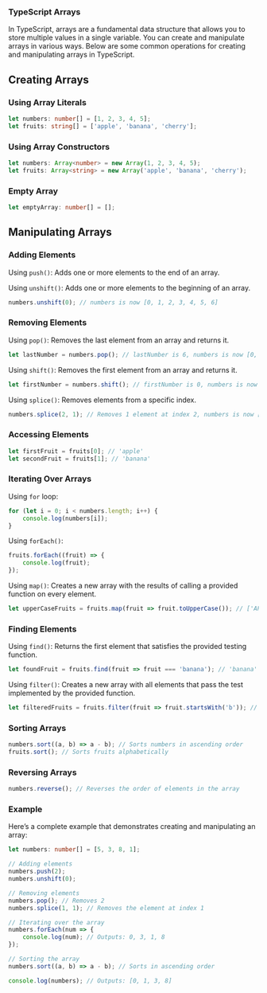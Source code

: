 ### TypeScript Arrays

In TypeScript, arrays are a fundamental data structure that allows you to store multiple values in a single variable. You can create and manipulate arrays in various ways. Below are some common operations for creating and manipulating arrays in TypeScript.

## Creating Arrays

### Using Array Literals

```typescript
let numbers: number[] = [1, 2, 3, 4, 5];
let fruits: string[] = ['apple', 'banana', 'cherry'];
```

### Using Array Constructors

```typescript
let numbers: Array<number> = new Array(1, 2, 3, 4, 5);
let fruits: Array<string> = new Array('apple', 'banana', 'cherry');
```

### Empty Array

```typescript
let emptyArray: number[] = [];
```

## Manipulating Arrays

### Adding Elements

Using `push()`: Adds one or more elements to the end of an array.

Using `unshift()`: Adds one or more elements to the beginning of an array.

```typescript
numbers.unshift(0); // numbers is now [0, 1, 2, 3, 4, 5, 6]
```

### Removing Elements

Using `pop()`: Removes the last element from an array and returns it.

```typescript
let lastNumber = numbers.pop(); // lastNumber is 6, numbers is now [0, 1, 2, 3, 4, 5]
```

Using `shift()`: Removes the first element from an array and returns it.

```typescript
let firstNumber = numbers.shift(); // firstNumber is 0, numbers is now [1, 2, 3, 4, 5]
```

Using `splice()`: Removes elements from a specific index.

```typescript
numbers.splice(2, 1); // Removes 1 element at index 2, numbers is now [1, 2, 4, 5]
```

### Accessing Elements

```typescript
let firstFruit = fruits[0]; // 'apple'
let secondFruit = fruits[1]; // 'banana'
```

### Iterating Over Arrays

Using `for` loop:

```typescript
for (let i = 0; i < numbers.length; i++) {
    console.log(numbers[i]);
}
```

Using `forEach()`:

```typescript
fruits.forEach((fruit) => {
    console.log(fruit);
});
```

Using `map()`: Creates a new array with the results of calling a provided function on every element.

```typescript
let upperCaseFruits = fruits.map(fruit => fruit.toUpperCase()); // ['APPLE', 'BANANA', 'CHERRY']
```

### Finding Elements

Using `find()`: Returns the first element that satisfies the provided testing function.

```typescript
let foundFruit = fruits.find(fruit => fruit === 'banana'); // 'banana'
```

Using `filter()`: Creates a new array with all elements that pass the test implemented by the provided function.

```typescript
let filteredFruits = fruits.filter(fruit => fruit.startsWith('b')); // ['banana']
```

### Sorting Arrays

```typescript
numbers.sort((a, b) => a - b); // Sorts numbers in ascending order
fruits.sort(); // Sorts fruits alphabetically
```

### Reversing Arrays

```typescript
numbers.reverse(); // Reverses the order of elements in the array
```

### Example

Here’s a complete example that demonstrates creating and manipulating an array:

```typescript
let numbers: number[] = [5, 3, 8, 1];

// Adding elements
numbers.push(2);
numbers.unshift(0);

// Removing elements
numbers.pop(); // Removes 2
numbers.splice(1, 1); // Removes the element at index 1

// Iterating over the array
numbers.forEach(num => {
    console.log(num); // Outputs: 0, 3, 1, 8
});

// Sorting the array
numbers.sort((a, b) => a - b); // Sorts in ascending order

console.log(numbers); // Outputs: [0, 1, 3, 8]
```
